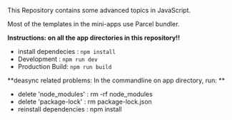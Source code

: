 This Repository contains some advanced topics in JavaScript.

Most of the templates in the mini-apps use Parcel bundler.

**Instructions: on all the app directories in this repository!!**

- install dependecies : `npm install`
- Development : `npm run dev`
- Production Build: `npm run build`

**deasync related problems: In the commandline on app directory, run:
**

- delete 'node_modules' : rm -rf node_modules
- delete 'package-lock' : rm package-lock.json
- reinstall dependencies : npm install
